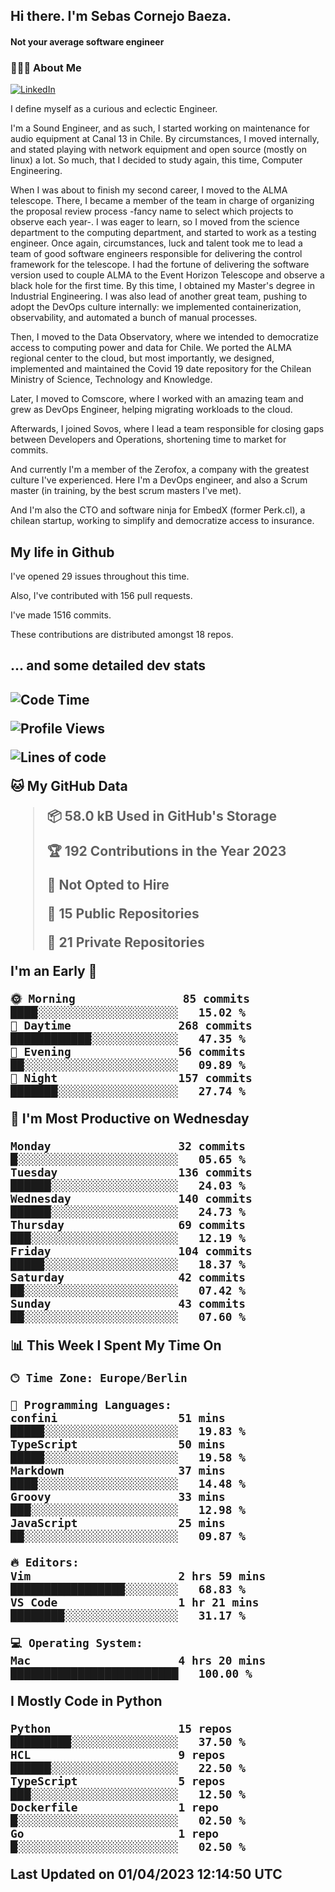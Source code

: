 <h2> Hi there.  I'm Sebas Cornejo Baeza.</h2>
<h4> Not your average software engineer</h4>
<h3> 👨🏻‍💻 About Me </h3>
<a href="http://linkedin.com/in/sebastian-cornejo-baeza/"><img alt="LinkedIn" src="https://img.shields.io/badge/Sebas%20Cornejo%20-informational?style=appveyor&logo=linkedin"></a>


I define myself as a curious and eclectic Engineer.

I'm a Sound Engineer, and as such, I started working on maintenance for audio equipment at Canal 13 in Chile.
By circumstances, I moved internally, and stated playing with network equipment and open source (mostly on linux) 
a lot. So much, that I decided to study again, this time, Computer Engineering.

When I was about to finish my second career, I moved to the ALMA telescope. There, I became a member of the team
in charge of organizing the proposal review process -fancy name to select which projects to observe each year-. 
I was eager to learn, so I moved from the science department to the computing department, and started to work as 
a testing engineer. Once again, circumstances, luck and talent took me to lead a team of good software engineers 
responsible for delivering the control framework for the telescope. I had the fortune of delivering the software
version used to couple ALMA to the Event Horizon Telescope and observe a black hole for the first time.
By this time, I obtained my Master's degree in Industrial Engineering.
I was also lead of another great team, pushing to adopt the DevOps culture internally: we implemented containerization, observability, and automated a bunch of manual processes.

Then, I moved to the Data Observatory, where we intended to democratize access to computing power
and data for Chile. We ported the ALMA regional center to the cloud, but most importantly, we designed, implemented
and maintained the Covid 19 date repository for the Chilean Ministry of Science, Technology and Knowledge.

Later, I moved to Comscore, where I worked with an amazing team and grew as DevOps Engineer, helping migrating workloads to the cloud.

Afterwards, I joined Sovos, where I lead a team responsible for closing gaps between Developers and Operations, shortening time to market for commits.

And currently I'm a member of the Zerofox, a company with the greatest culture I've experienced. Here I'm a DevOps
engineer, and also a Scrum master (in training, by the best scrum masters I've met).
 
And I'm also the CTO and software ninja for EmbedX (former Perk.cl), a chilean startup, working to simplify and democratize access to insurance.

<h2> My life in Github </h2>

I've opened 29 issues throughout this time.

Also, I've contributed with 156 pull requests.

I've made 1516 commits.

These contributions are distributed amongst 18 repos.

<h2>... and some detailed dev stats<h2>

<!--START_SECTION:waka-->
![Code Time](http://img.shields.io/badge/Code%20Time-306%20hrs%203%20mins-blue)

![Profile Views](http://img.shields.io/badge/Profile%20Views-5-blue)

![Lines of code](https://img.shields.io/badge/From%20Hello%20World%20I%27ve%20Written-615.5%20thousand%20lines%20of%20code-blue)

**🐱 My GitHub Data** 

> 📦 58.0 kB Used in GitHub's Storage 
 > 
> 🏆 192 Contributions in the Year 2023
 > 
> 🚫 Not Opted to Hire
 > 
> 📜 15 Public Repositories 
 > 
> 🔑 21 Private Repositories 
 > 
**I'm an Early 🐤** 

```text
🌞 Morning                85 commits          ████░░░░░░░░░░░░░░░░░░░░░   15.02 % 
🌆 Daytime                268 commits         ████████████░░░░░░░░░░░░░   47.35 % 
🌃 Evening                56 commits          ██░░░░░░░░░░░░░░░░░░░░░░░   09.89 % 
🌙 Night                  157 commits         ███████░░░░░░░░░░░░░░░░░░   27.74 % 
```
📅 **I'm Most Productive on Wednesday** 

```text
Monday                   32 commits          █░░░░░░░░░░░░░░░░░░░░░░░░   05.65 % 
Tuesday                  136 commits         ██████░░░░░░░░░░░░░░░░░░░   24.03 % 
Wednesday                140 commits         ██████░░░░░░░░░░░░░░░░░░░   24.73 % 
Thursday                 69 commits          ███░░░░░░░░░░░░░░░░░░░░░░   12.19 % 
Friday                   104 commits         █████░░░░░░░░░░░░░░░░░░░░   18.37 % 
Saturday                 42 commits          ██░░░░░░░░░░░░░░░░░░░░░░░   07.42 % 
Sunday                   43 commits          ██░░░░░░░░░░░░░░░░░░░░░░░   07.60 % 
```


📊 **This Week I Spent My Time On** 

```text
🕑︎ Time Zone: Europe/Berlin

💬 Programming Languages: 
confini                  51 mins             █████░░░░░░░░░░░░░░░░░░░░   19.83 % 
TypeScript               50 mins             █████░░░░░░░░░░░░░░░░░░░░   19.58 % 
Markdown                 37 mins             ████░░░░░░░░░░░░░░░░░░░░░   14.48 % 
Groovy                   33 mins             ███░░░░░░░░░░░░░░░░░░░░░░   12.98 % 
JavaScript               25 mins             ██░░░░░░░░░░░░░░░░░░░░░░░   09.87 % 

🔥 Editors: 
Vim                      2 hrs 59 mins       █████████████████░░░░░░░░   68.83 % 
VS Code                  1 hr 21 mins        ████████░░░░░░░░░░░░░░░░░   31.17 % 

💻 Operating System: 
Mac                      4 hrs 20 mins       █████████████████████████   100.00 % 
```

**I Mostly Code in Python** 

```text
Python                   15 repos            █████████░░░░░░░░░░░░░░░░   37.50 % 
HCL                      9 repos             ██████░░░░░░░░░░░░░░░░░░░   22.50 % 
TypeScript               5 repos             ███░░░░░░░░░░░░░░░░░░░░░░   12.50 % 
Dockerfile               1 repo              █░░░░░░░░░░░░░░░░░░░░░░░░   02.50 % 
Go                       1 repo              █░░░░░░░░░░░░░░░░░░░░░░░░   02.50 % 
```




 Last Updated on 01/04/2023 12:14:50 UTC
<!--END_SECTION:waka-->
